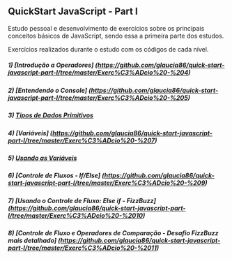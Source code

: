 ## QuickStart JavaScript - Part I 

Estudo pessoal e desenvolvimento de exercícios sobre os principais conceitos básicos de JavaScript, sendo essa a primeira parte dos estudos.

Exercícios realizados durante o estudo com os códigos de cada nível.

##### 1) [Introdução a Operadores] (https://github.com/glaucia86/quick-start-javascript-part-I/tree/master/Exerc%C3%ADcio%20-%204)

##### 2) [Entendendo o Console] (https://github.com/glaucia86/quick-start-javascript-part-I/tree/master/Exerc%C3%ADcio%20-%205)

##### 3) [Tipos de Dados Primitivos](https://github.com/glaucia86/quick-start-javascript-part-I/tree/master/Exerc%C3%ADcio%20-%206)

##### 4) [Variáveis] (https://github.com/glaucia86/quick-start-javascript-part-I/tree/master/Exerc%C3%ADcio%20-%207)

##### 5) [Usando as Variáveis](https://github.com/glaucia86/quick-start-javascript-part-I/tree/master/Exerc%C3%ADcio%20-%208)

##### 6) [Controle de Fluxos - If/Else] (https://github.com/glaucia86/quick-start-javascript-part-I/tree/master/Exerc%C3%ADcio%20-%209)

##### 7) [Usando o Controle de Fluxo: Else if - FizzBuzz] (https://github.com/glaucia86/quick-start-javascript-part-I/tree/master/Exerc%C3%ADcio%20-%2010)

##### 8) [Controle de Fluxo e Operadores de Comparação - Desafio FizzBuzz mais detalhado] (https://github.com/glaucia86/quick-start-javascript-part-I/tree/master/Exerc%C3%ADcio%20-%2011)

